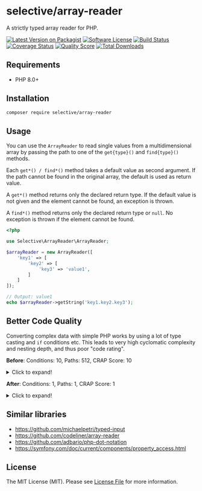 # selective/array-reader

A strictly typed array reader for PHP.

[![Latest Version on Packagist](https://img.shields.io/github/release/selective-php/array-reader.svg)](https://packagist.org/packages/selective/array-reader)
[![Software License](https://img.shields.io/badge/license-MIT-brightgreen.svg)](LICENSE)
[![Build Status](https://github.com/selective-php/array-reader/workflows/build/badge.svg)](https://github.com/selective-php/array-reader/actions)
[![Coverage Status](https://img.shields.io/scrutinizer/coverage/g/selective-php/array-reader.svg)](https://scrutinizer-ci.com/g/selective-php/array-reader/code-structure)
[![Quality Score](https://img.shields.io/scrutinizer/quality/g/selective-php/array-reader.svg)](https://scrutinizer-ci.com/g/selective-php/array-reader/?branch=master)
[![Total Downloads](https://img.shields.io/packagist/dt/selective/array-reader.svg)](https://packagist.org/packages/selective/array-reader/stats)


## Requirements

* PHP 8.0+

## Installation

```bash
composer require selective/array-reader
```

## Usage

You can use the `ArrayReader` to read single values from a multidimensional 
array by passing the path to one of the `get{type}()` and `find{type}()` methods. 

Each `get*() / find*()` method takes a default value as second argument.
If the path cannot be found in the original array, the default is used as return value.

A `get*()` method returns only the declared return type. 
If the default value is not given and the element cannot be found, an exception is thrown.

A `find*()` method returns only the declared return type or `null`. 
No exception is thrown if the element cannot be found.

```php
<?php

use Selective\ArrayReader\ArrayReader;

$arrayReader = new ArrayReader([
    'key1' => [
        'key2' => [
            'key3' => 'value1',
        ]
    ]
]);

// Output: value1
echo $arrayReader->getString('key1.key2.key3');
```

## Better Code Quality

Converting complex data with simple PHP works by using a lot of type casting and `if` conditions etc.
This leads to very high cyclomatic complexity and nesting depth, and thus poor "code rating".

**Before**: Conditions: 10, Paths: 512, CRAP Score: 10
<details>
  <summary>Click to expand!</summary>
<img src="https://user-images.githubusercontent.com/781074/109776592-096fcc80-7c03-11eb-95d4-6eef8fe982e2.png">
</details>

**After**: Conditions: 1, Paths: 1, CRAP Score: 1
<details>
  <summary>Click to expand!</summary>
<img src="https://user-images.githubusercontent.com/781074/109777526-1e992b00-7c04-11eb-8e6b-04d538661f4a.png">
</details>

## Similar libraries

* https://github.com/michaelpetri/typed-input
* https://github.com/codeliner/array-reader
* https://github.com/adbario/php-dot-notation
* https://symfony.com/doc/current/components/property_access.html

## License

The MIT License (MIT). Please see [License File](LICENSE) for more information.
